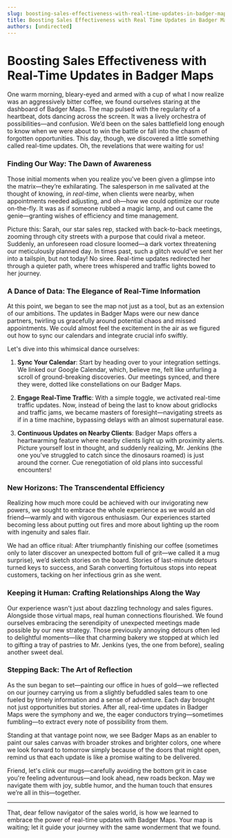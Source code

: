 ```yaml
---
slug: boosting-sales-effectiveness-with-real-time-updates-in-badger-maps
title: Boosting Sales Effectiveness with Real Time Updates in Badger Maps
authors: [undirected]
---
```



# Boosting Sales Effectiveness with Real-Time Updates in Badger Maps

One warm morning, bleary-eyed and armed with a cup of what I now realize was an aggressively bitter coffee, we found ourselves staring at the dashboard of Badger Maps. The map pulsed with the regularity of a heartbeat, dots dancing across the screen. It was a lively orchestra of possibilities—and confusion. We’d been on the sales battlefield long enough to know when we were about to win the battle or fall into the chasm of forgotten opportunities. This day, though, we discovered a little something called real-time updates. Oh, the revelations that were waiting for us!

### Finding Our Way: The Dawn of Awareness

Those initial moments when you realize you've been given a glimpse into the matrix—they’re exhilarating. The salesperson in me salivated at the thought of knowing, *in real-time*, when clients were nearby, when appointments needed adjusting, and oh—how we could optimize our route on-the-fly. It was as if someone rubbed a magic lamp, and out came the genie—granting wishes of efficiency and time management.

Picture this: Sarah, our star sales rep, stacked with back-to-back meetings, zooming through city streets with a purpose that could rival a meteor. Suddenly, an unforeseen road closure loomed—a dark vortex threatening our meticulously planned day. In times past, such a glitch would've sent her into a tailspin, but not today! No siree. Real-time updates redirected her through a quieter path, where trees whispered and traffic lights bowed to her journey.

### A Dance of Data: The Elegance of Real-Time Information

At this point, we began to see the map not just as a tool, but as an extension of our ambitions. The updates in Badger Maps were our new dance partners, twirling us gracefully around potential chaos and missed appointments. We could almost feel the excitement in the air as we figured out how to sync our calendars and integrate crucial info swiftly.

Let's dive into this whimsical dance ourselves:

1. **Sync Your Calendar**: Start by heading over to your integration settings. We linked our Google Calendar, which, believe me, felt like unfurling a scroll of ground-breaking discoveries. Our meetings synced, and there they were, dotted like constellations on our Badger Maps.

2. **Engage Real-Time Traffic**: With a simple toggle, we activated real-time traffic updates. Now, instead of being the last to know about gridlocks and traffic jams, we became masters of foresight—navigating streets as if in a time machine, bypassing delays with an almost supernatural ease.

3. **Continuous Updates on Nearby Clients**: Badger Maps offers a heartwarming feature where nearby clients light up with proximity alerts. Picture yourself lost in thought, and suddenly realizing, Mr. Jenkins (the one you've struggled to catch since the dinosaurs roamed) is just around the corner. Cue renegotiation of old plans into successful encounters!

### New Horizons: The Transcendental Efficiency

Realizing how much more could be achieved with our invigorating new powers, we sought to embrace the whole experience as we would an old friend—warmly and with vigorous enthusiasm. Our experiences started becoming less about putting out fires and more about lighting up the room with ingenuity and sales flair.

We had an office ritual: After triumphantly finishing our coffee (sometimes only to later discover an unexpected bottom full of grit—we called it a mug surprise), we’d sketch stories on the board. Stories of last-minute detours turned keys to success, and Sarah converting fortuitous stops into repeat customers, tacking on her infectious grin as she went.

### Keeping it Human: Crafting Relationships Along the Way

Our experience wasn't just about dazzling technology and sales figures. Alongside those virtual maps, real human connections flourished. We found ourselves embracing the serendipity of unexpected meetings made possible by our new strategy. Those previously annoying detours often led to delightful moments—like that charming bakery we stopped at which led to gifting a tray of pastries to Mr. Jenkins (yes, the one from before), sealing another sweet deal.

### Stepping Back: The Art of Reflection

As the sun began to set—painting our office in hues of gold—we reflected on our journey carrying us from a slightly befuddled sales team to one fueled by timely information and a sense of adventure. Each day brought not just opportunities but stories. After all, real-time updates in Badger Maps were the symphony and we, the eager conductors trying—sometimes fumbling—to extract every note of possibility from them.

Standing at that vantage point now, we see Badger Maps as an enabler to paint our sales canvas with broader strokes and brighter colors, one where we look forward to tomorrow simply because of the doors that might open, remind us that each update is like a promise waiting to be delivered.

Friend, let's clink our mugs—carefully avoiding the bottom grit in case you're feeling adventurous—and look ahead, new roads beckon. May we navigate them with joy, subtle humor, and the human touch that ensures we’re all in this—together.

---
That, dear fellow navigator of the sales world, is how we learned to embrace the power of real-time updates with Badger Maps. Your map is waiting; let it guide your journey with the same wonderment that we found.